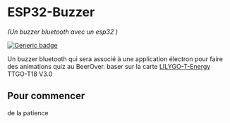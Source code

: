# ESP32-Buzzer
_(Un buzzer bluetooth avec un esp32 )_

[![Generic badge](https://img.shields.io/badge/YOUPI-TRUC-blue.svg)](https://shields.io/)

Un buzzer bluetooth qui sera associé à une application électron pour faire des animations quiz au BeerOver.
baser sur la carte [LILYGO-T-Energy](https://github.com/LilyGO/LILYGO-T-Energy) TTGO-T18 V3.0

## Pour commencer

de la patience
